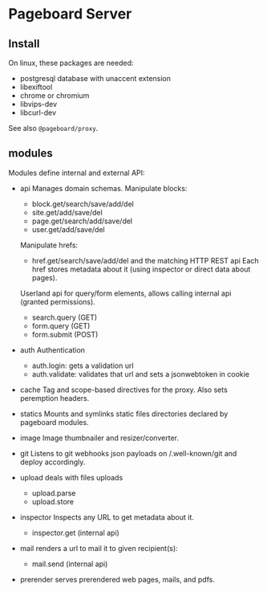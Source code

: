 Pageboard Server
================

Install
-------

On linux, these packages are needed:

- postgresql database with unaccent extension
- libexiftool
- chrome or chromium
- libvips-dev
- libcurl-dev

See also `@pageboard/proxy`.

modules
-------

Modules define internal and external API:

- api
  Manages domain schemas.
  Manipulate blocks:
  - block.get/search/save/add/del
  - site.get/add/save/del
  - page.get/search/add/save/del
  - user.get/add/save/del

  Manipulate hrefs:
  - href.get/search/save/add/del
  and the matching HTTP REST api
  Each href stores metadata about it (using inspector or direct data about pages).

  Userland api for query/form elements, allows calling internal api (granted
  permissions).
  - search.query (GET)
  - form.query (GET)
  - form.submit (POST)

- auth
  Authentication
  - auth.login: gets a validation url
  - auth.validate: validates that url and sets a jsonwebtoken in cookie

- cache
  Tag and scope-based directives for the proxy. Also sets peremption headers.

- statics
  Mounts and symlinks static files directories declared by pageboard modules.

- image
  Image thumbnailer and resizer/converter.

- git
  Listens to git webhooks json payloads on /.well-known/git and deploy accordingly.

- upload
  deals with files uploads
  - upload.parse
  - upload.store

- inspector
  Inspects any URL to get metadata about it.
  - inspector.get (internal api)

- mail
  renders a url to mail it to given recipient(s):
  - mail.send (internal api)

- prerender
  serves prerendered web pages, mails, and pdfs.
